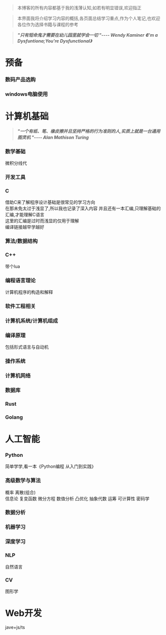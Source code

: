 >本博客的所有内容都基于我的浅薄认知,如若有明显错误,欢迎指正 

>本界面我将介绍学习内容的概括,各页面总结学习重点,作为个人笔记,也欢迎各位作为选择书籍与课程的参考

>___"只有短命鬼才需要在幼儿园里就学会一切 "---- Wendy Kaminer 《I'm a Dysfuntiona;You're Dysfunctional》___

# 预备

### 数码产品选购

###  windows电脑使用

# 计算机基础

>___"一个有纸、笔、橡皮擦并且坚持严格的行为准则的人,实质上就是一台通用图灵机 "---- Alan Mathison Turing___

### 数学基础
微积分线代

### 开发工具


### C

借助C来了解程序设计基础是很常见的学习方向  
在那未免太过于浅显了,所以我也记录了深入内容
并且还有一本汇编,只理解基础的汇编,才能理解C语言    
这里的汇编是过时而浅显的仅用于理解  
编译链接越早学越好

### 算法/数据结构

### C++

带个lua

### 编程语言理论

计算机程序的构造和解释

### 软件工程相关

### 计算机系统/计算机组成

### 编译原理

包括形式语言与自动机

### 操作系统

### 计算机网络

### 数据库

### Rust

### Golang

# 人工智能

### Python

简单学学,看一本《Python编程 从入门到实践》

### 高级数学与算法
概率 离散(组合)  
信息论 复变函数 微分方程 数值分析 凸优化 抽象代数 运筹 可计算性 密码学

### 数据分析

### 机器学习

### 深度学习

### NLP

自然语言

### CV

图形学

# Web开发

jave+js/ts
